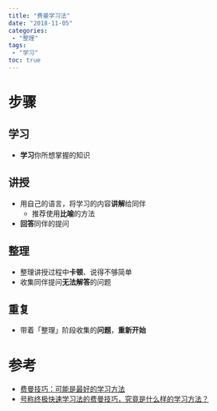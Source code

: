 ```yaml
---
title: "费曼学习法"
date: "2018-11-05"
categories:
 - "整理"
tags:
 - "学习"
toc: true
---
```



# 步骤
## 学习
- **学习**你所想掌握的知识

## 讲授
- 用自己的语言，将学习的内容**讲解**给同伴
    - 推荐使用**比喻**的方法
- **回答**同伴的提问

## 整理
- 整理讲授过程中**卡顿**、说得不够简单
- 收集同伴提问**无法解答**的问题

## 重复
- 带着「整理」阶段收集的**问题**，**重新开始**

# 参考
- [费曼技巧：可能是最好的学习方法](https://zhuanlan.zhihu.com/p/30072628)
- [号称终极快速学习法的费曼技巧，究竟是什么样的学习方法？](https://www.zhihu.com/question/20576786)
